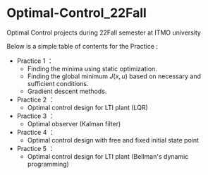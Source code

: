# Optimal-Control_22Fall
Optimal Control projects during 22Fall semester at ITMO university 

Below is a simple table of contents for the Practice : 

- Practice 1 ： 
  - Finding the minima using static optimization.
  - Finding the global minimum $J(x, u)$ based on necessary and sufficient conditions.
  - Gradient descent methods.
- Practice 2 ： 
  - Optimal control design for LTI plant (LQR)
- Practice 3 ： 
  - Optimal observer (Kalman filter)
- Practice 4 ： 
  - Optimal control design with free and fixed initial state point
- Practice 5 ： 
  - Optimal control design for LTI plant (Bellman's dynamic programming)
